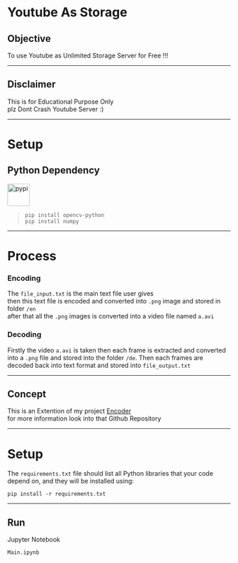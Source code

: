 # Youtube As Storage
## Objective
To use Youtube as Unlimited Storage Server for Free !!!

---
## Disclaimer
This is for Educational Purpose Only <br>
plz Dont Crash Youtube Server :)


---
# Setup
## Python Dependency 
<img src="https://cdn.jsdelivr.net/gh/devicons/devicon@latest/icons/pypi/pypi-original.svg" height="50px" alt="pypi" />

> ``` console
> pip install opencv-python
> pip install numpy
> ```



---
# Process 
### Encoding
The `file_input.txt` is the main text file user gives <br>
then this text file is encoded and converted into `.png` image and stored in folder `/en` <br>
after that all the `.png` images is converted into a video file named `a.avi` <br>

### Decoding 
Firstly the video `a.avi` is taken then each frame is extracted and converted into a `.png` file 
and stored into the folder `/de`. Then each frames are decoded back into text format and stored into `file_output.txt` 


---
## Concept 
This is an Extention of my project [Encoder](https://github.com/imposter404/Encoder)
<br>
for more information look into that Github Repository

---


# Setup
The `requirements.txt` file should list all Python libraries that your code
depend on, and they will be installed using:

```
pip install -r requirements.txt
```
---
## Run
Jupyter Notebook
``` python 
Main.ipynb
```





